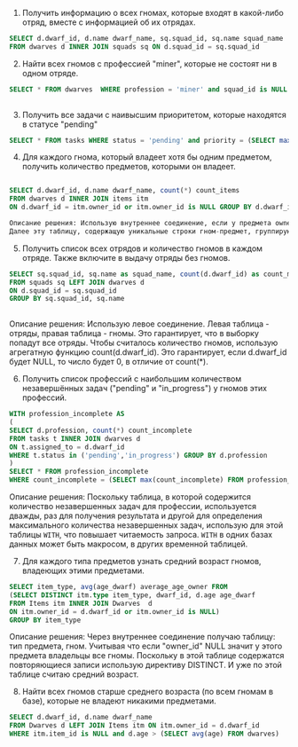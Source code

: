 1. Получить информацию о всех гномах, которые входят в какой-либо отряд, вместе с информацией об их отрядах.

``` sql
SELECT d.dwarf_id, d.name dwarf_name, sq.squad_id, sq.name squad_name 
FROM dwarves d INNER JOIN squads sq ON d.squad_id = sq.squad_id
```



2. Найти всех гномов с профессией "miner", которые не состоят ни в одном отряде.
 ```sql
 SELECT * FROM dwarves  WHERE profession = 'miner' and squad_id is NULL
   
   ```

3. Получить все задачи с наивысшим приоритетом, которые находятся в статусе "pending"
``` sql
SELECT * FROM tasks WHERE status = 'pending' and priority = (SELECT max(priority) FROM tasks)

```

4. Для каждого гнома, который владеет хотя бы одним предметом, получить количество предметов, которыми он владеет.
``` sql

SELECT d.dwarf_id, d.name dwarf_name, count(*) count_items 
FROM dwarves d INNER JOIN items itm 
ON d.dwarf_id = itm.owner_id or itm.owner_id is NULL GROUP BY d.dwarf_id, d.name

Описание решения: Использую внутреннее соединение, если у предмета owner_id NULL, это значит, что им владеют все гномы. 
Далее эту таблицу, содержащую уникальные строки гном-предмет, группирую по гномам и считаю количество строк.

```

5. Получить список всех отрядов и количество гномов в каждом отряде. Также включите в выдачу отряды без гномов.
 ``` sql 
 SELECT sq.squad_id, sq.name as squad_name, count(d.dwarf_id) as count_members 
 FROM squads sq LEFT JOIN dwarves d 
 ON d.squad_id = sq.squad_id
 GROUP BY sq.squad_id, sq.name
   
   ```
Описание решения: Использую левое соединение. Левая таблица - отряды, правая таблица - гномы. Это гарантирует, что в выборку попадут все отряды. Чтобы считалось количество гномов, использую агрегатную функцию count(d.dwarf_id). 
Это гарантирует, если d.dwarf_id будет NULL, то число будет 0, в отличие от count(*).


6. Получить список профессий с наибольшим количеством незавершённых задач ("pending" и "in_progress") у гномов этих профессий.

``` sql
WITH profession_incomplete AS
(
SELECT d.profession, count(*) count_incomplete 
FROM tasks t INNER JOIN dwarves d 
ON t.assigned_to = d.dwarf_id  
WHERE t.status in ('pending','in_progress') GROUP BY d.profession
)
SELECT * FROM profession_incomplete 
WHERE count_incomplete = (SELECT max(count_incomplete) FROM profession_incomplete)
```

Описание решения: Поскольку таблица, в которой содержится количество незавершенных задач для профессии, используется дважды, раз для получения результата и другой для определения максимального количества незавершенных задач, использую для этой таблицы `WITH`, что повышает читаемость запроса. `WITH`  в одних базах данных может быть макросом, в других
временной таблицей.


7. Для каждого типа предметов узнать средний возраст гномов, владеющих этими предметами.

```sql
SELECT item_type, avg(age_dwarf) average_age_owner FROM 
(SELECT DISTINCT itm.type item_type, dwarf_id, d.age age_dwarf 
FROM Items itm INNER JOIN Dwarves  d 
ON itm.owner_id = d.dwarf_id or itm.owner_id is NULL) 
GROUP BY item_type  
``` 

Описание решения: Через внутреннее соединение получаю таблицу: тип предмета, гном. Учитывая что если "owner_id" NULL значит у этого предмета владельцы все гномы.  Поскольку в этой таблице содержатся повторяющиеся записи использую директиву DISTINCT. И уже по этой таблице считаю средний возраст. 

8. Найти всех гномов старше среднего возраста (по всем гномам в базе), которые не владеют никакими предметами.

```sql
SELECT d.dwarf_id, d.name dwarf_name 
FROM Dwarves d LEFT JOIN Items itm ON itm.owner_id = d.dwarf_id 
WHERE itm.item_id is NULL and d.age > (SELECT avg(age) FROM dwarves)   
```